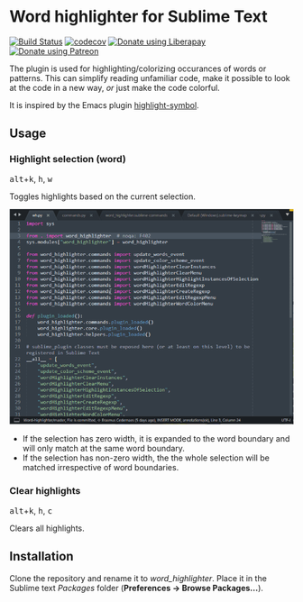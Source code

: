 # Word highlighter for Sublime Text
[![Build Status](https://travis-ci.org/emanuelen5/Word-highlighter.svg?branch=master)](https://travis-ci.org/emanuelen5/Word-highlighter)
[![codecov](https://codecov.io/gh/emanuelen5/Word-highlighter/branch/master/graph/badge.svg)](https://codecov.io/gh/emanuelen5/Word-highlighter)
<a href="https://liberapay.com/emaus/donate"><img height=30px alt="Donate using Liberapay" src="https://liberapay.com/assets/widgets/donate.svg"></a>
<a href="https://www.patreon.com/user?u=16251281"><img height=30px alt="Donate using Patreon" src="https://c5.patreon.com/external/logo/become_a_patron_button.png"></a>

The plugin is used for highlighting/colorizing occurances of words or patterns. This can simplify reading unfamiliar code, make it possible to look at the code in a new way, *or* just make the code colorful.

It is inspired by the Emacs plugin [highlight-symbol](http://nschum.de/src/emacs/highlight-symbol/).

## Usage
### Highlight selection (word)
<kbd>alt</kbd>+<kbd>k</kbd>, <kbd>h</kbd>, <kbd>w</kbd>

Toggles highlights based on the current selection.

![Recording of using the highlight selection command](doc/highlight_selection.gif)

* If the selection has zero width, it is expanded to the word boundary and will only match at the same word boundary.
* If the selection has non-zero width, the the whole selection will be matched irrespective of word boundaries.

### Clear highlights
<kbd>alt</kbd>+<kbd>k</kbd>, <kbd>h</kbd>, <kbd>c</kbd>

Clears all highlights.

## Installation
Clone the repository and rename it to *word_highlighter*. Place it in the Sublime text *Packages* folder (**Preferences -> Browse Packages...**).
